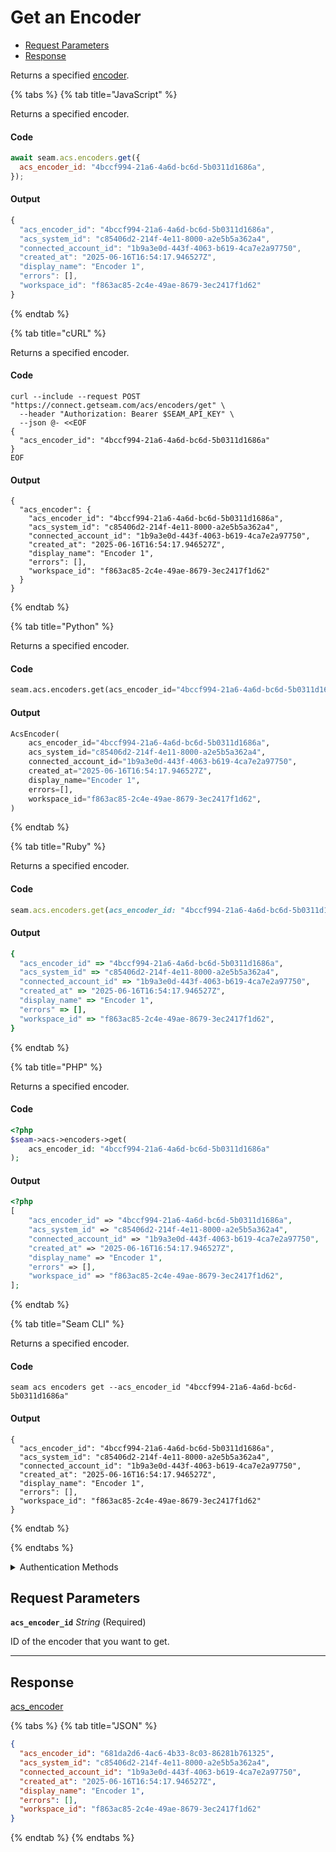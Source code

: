 # Get an Encoder

- [Request Parameters](#request-parameters)
- [Response](#response)

Returns a specified [encoder](../../../capability-guides/access-systems/working-with-card-encoders-and-scanners/README.md).


{% tabs %}
{% tab title="JavaScript" %}

Returns a specified encoder.

#### Code

```javascript
await seam.acs.encoders.get({
  acs_encoder_id: "4bccf994-21a6-4a6d-bc6d-5b0311d1686a",
});
```

#### Output

```javascript
{
  "acs_encoder_id": "4bccf994-21a6-4a6d-bc6d-5b0311d1686a",
  "acs_system_id": "c85406d2-214f-4e11-8000-a2e5b5a362a4",
  "connected_account_id": "1b9a3e0d-443f-4063-b619-4ca7e2a97750",
  "created_at": "2025-06-16T16:54:17.946527Z",
  "display_name": "Encoder 1",
  "errors": [],
  "workspace_id": "f863ac85-2c4e-49ae-8679-3ec2417f1d62"
}
```
{% endtab %}

{% tab title="cURL" %}

Returns a specified encoder.

#### Code

```curl
curl --include --request POST "https://connect.getseam.com/acs/encoders/get" \
  --header "Authorization: Bearer $SEAM_API_KEY" \
  --json @- <<EOF
{
  "acs_encoder_id": "4bccf994-21a6-4a6d-bc6d-5b0311d1686a"
}
EOF
```

#### Output

```curl
{
  "acs_encoder": {
    "acs_encoder_id": "4bccf994-21a6-4a6d-bc6d-5b0311d1686a",
    "acs_system_id": "c85406d2-214f-4e11-8000-a2e5b5a362a4",
    "connected_account_id": "1b9a3e0d-443f-4063-b619-4ca7e2a97750",
    "created_at": "2025-06-16T16:54:17.946527Z",
    "display_name": "Encoder 1",
    "errors": [],
    "workspace_id": "f863ac85-2c4e-49ae-8679-3ec2417f1d62"
  }
}
```
{% endtab %}

{% tab title="Python" %}

Returns a specified encoder.

#### Code

```python
seam.acs.encoders.get(acs_encoder_id="4bccf994-21a6-4a6d-bc6d-5b0311d1686a")
```

#### Output

```python
AcsEncoder(
    acs_encoder_id="4bccf994-21a6-4a6d-bc6d-5b0311d1686a",
    acs_system_id="c85406d2-214f-4e11-8000-a2e5b5a362a4",
    connected_account_id="1b9a3e0d-443f-4063-b619-4ca7e2a97750",
    created_at="2025-06-16T16:54:17.946527Z",
    display_name="Encoder 1",
    errors=[],
    workspace_id="f863ac85-2c4e-49ae-8679-3ec2417f1d62",
)
```
{% endtab %}

{% tab title="Ruby" %}

Returns a specified encoder.

#### Code

```ruby
seam.acs.encoders.get(acs_encoder_id: "4bccf994-21a6-4a6d-bc6d-5b0311d1686a")
```

#### Output

```ruby
{
  "acs_encoder_id" => "4bccf994-21a6-4a6d-bc6d-5b0311d1686a",
  "acs_system_id" => "c85406d2-214f-4e11-8000-a2e5b5a362a4",
  "connected_account_id" => "1b9a3e0d-443f-4063-b619-4ca7e2a97750",
  "created_at" => "2025-06-16T16:54:17.946527Z",
  "display_name" => "Encoder 1",
  "errors" => [],
  "workspace_id" => "f863ac85-2c4e-49ae-8679-3ec2417f1d62",
}
```
{% endtab %}

{% tab title="PHP" %}

Returns a specified encoder.

#### Code

```php
<?php
$seam->acs->encoders->get(
    acs_encoder_id: "4bccf994-21a6-4a6d-bc6d-5b0311d1686a"
);
```

#### Output

```php
<?php
[
    "acs_encoder_id" => "4bccf994-21a6-4a6d-bc6d-5b0311d1686a",
    "acs_system_id" => "c85406d2-214f-4e11-8000-a2e5b5a362a4",
    "connected_account_id" => "1b9a3e0d-443f-4063-b619-4ca7e2a97750",
    "created_at" => "2025-06-16T16:54:17.946527Z",
    "display_name" => "Encoder 1",
    "errors" => [],
    "workspace_id" => "f863ac85-2c4e-49ae-8679-3ec2417f1d62",
];
```
{% endtab %}

{% tab title="Seam CLI" %}

Returns a specified encoder.

#### Code

```seam_cli
seam acs encoders get --acs_encoder_id "4bccf994-21a6-4a6d-bc6d-5b0311d1686a"
```

#### Output

```seam_cli
{
  "acs_encoder_id": "4bccf994-21a6-4a6d-bc6d-5b0311d1686a",
  "acs_system_id": "c85406d2-214f-4e11-8000-a2e5b5a362a4",
  "connected_account_id": "1b9a3e0d-443f-4063-b619-4ca7e2a97750",
  "created_at": "2025-06-16T16:54:17.946527Z",
  "display_name": "Encoder 1",
  "errors": [],
  "workspace_id": "f863ac85-2c4e-49ae-8679-3ec2417f1d62"
}
```
{% endtab %}

{% endtabs %}


<details>

<summary>Authentication Methods</summary>

- API key
- Personal access token
  <br>Must also include the `seam-workspace` header in the request.

To learn more, see [Authentication](https://docs.seam.co/latest/api/authentication).
</details>

## Request Parameters

**`acs_encoder_id`** *String* (Required)

ID of the encoder that you want to get.

---


## Response

[acs\_encoder](..)


{% tabs %}
{% tab title="JSON" %}



```json
{
  "acs_encoder_id": "681da2d6-4ac6-4b33-8c03-86281b761325",
  "acs_system_id": "c85406d2-214f-4e11-8000-a2e5b5a362a4",
  "connected_account_id": "1b9a3e0d-443f-4063-b619-4ca7e2a97750",
  "created_at": "2025-06-16T16:54:17.946527Z",
  "display_name": "Encoder 1",
  "errors": [],
  "workspace_id": "f863ac85-2c4e-49ae-8679-3ec2417f1d62"
}
```
{% endtab %}
{% endtabs %}
